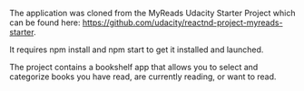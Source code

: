 The application was cloned from the MyReads Udacity Starter Project which can be found here: https://github.com/udacity/reactnd-project-myreads-starter.

It requires npm install and npm start to get it installed and launched.

The project contains a bookshelf app that allows you to select and categorize books you have read, are currently reading, or want to read.
